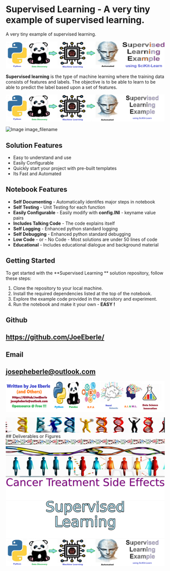 
# Supervised Learning  - A very tiny example of supervised learning. 
A very tiny example of supervised learning. 

![Image image_filename](code.png)

**Supervised learning** is the type of machine learning where the training data consists of features and labels.  The objective is to be able to learn to be able to predict the label based upon a set of features.

![Image image_filename](sample.png)

![Image image_filename]("solution_sign.png")

## Solution Features
- Easy to understand and use  
- Easily Configurable 
- Quickly start your project with pre-built templates
- Its Fast and Automated

## Notebook Features
- **Self Documenting** - Automatically identifes major steps in notebook 
- **Self Testing** - Unit Testing for each function
- **Easily Configurable** - Easily modify with **config.INI** - keyname value pairs
- **Includes Talking Code** - The code explains itself 
- **Self Logging** - Enhanced python standard logging   
- **Self Debugging** - Enhanced python standard debugging
- **Low Code** - or - No Code  - Most solutions are under 50 lines of code
- **Educational** - Includes educational dialogue and background material
    
## Getting Started
To get started with the **Supervised Learning ** solution repository, follow these steps:
1. Clone the repository to your local machine.
2. Install the required dependencies listed at the top of the notebook.
3. Explore the example code provided in the repository and experiment.
4. Run the notebook and make it your own - **EASY !**
    

## Github    
## https://github.com/JoeEberle/ 

## Email 
## josepheberle@outlook.com 

    
![Developer](developer.png)

![Brand](brand.png)
    ## Deliverables or Figures![additional_image](brand_2.png)  <br>![additional_image](DNA_Strand.png)  <br>![additional_image](population_health.png)  <br>![additional_image](sign_NEON.png)  <br>![additional_image](solution_stacked_sign.png)  <br>![additional_image](supervised_learning.png)  <br>